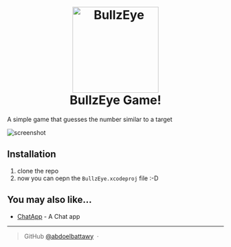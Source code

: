 
<h1 align="center">
  <br>
  <a href="https://github.com/abdoelbattawy/BullzEye"><img src="https://github.com/abdoelbattawy/BullzEye/blob/main/BullzEye/Assets.xcassets/AppIcon.appiconset/1024.png" alt="BullzEye" width="200"></a>
  <br>
  BullzEye Game!
  <br>
</h1>

A simple game that guesses the number similar to a target

![screenshot](https://s6.gifyu.com/images/ezgif.com-gif-maker99a9e0287e821943.gif)
  <br>

## Installation 
1. clone the repo
2. now you can oepn the `BullzEye.xcodeproj` file :-D

## You may also like...

- [ChatApp](https://github.com/abdoelbattawy) - A Chat app

---

> GitHub [@abdoelbattawy](https://github.com/abdoelbattawy) &nbsp;&middot;&nbsp;
